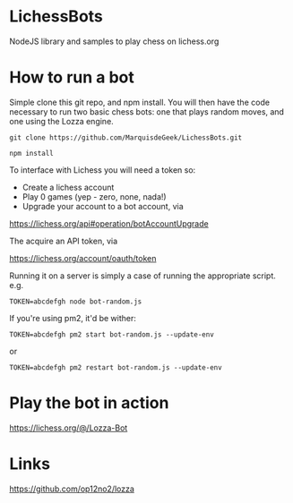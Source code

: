 # LichessBots
NodeJS library and samples to play chess on lichess.org

# How to run a bot

Simple clone this git repo, and npm install. You will then have the code necessary to run two basic chess bots: one that plays random moves, and one using the Lozza engine.

```
git clone https://github.com/MarquisdeGeek/LichessBots.git

npm install
```

To interface with Lichess you will need a token so:
  - Create a lichess account
  - Play 0 games (yep - zero, none, nada!)
  - Upgrade your account to a bot account, via 

   https://lichess.org/api#operation/botAccountUpgrade

The acquire an API token, via 

   https://lichess.org/account/oauth/token

Running it on a server is simply a case of running the appropriate script. e.g.

```
TOKEN=abcdefgh node bot-random.js
```
If you're using pm2, it'd be wither:

```
TOKEN=abcdefgh pm2 start bot-random.js --update-env
```
or
```
TOKEN=abcdefgh pm2 restart bot-random.js --update-env
```

# Play the bot in action

https://lichess.org/@/Lozza-Bot

# Links

https://github.com/op12no2/lozza
